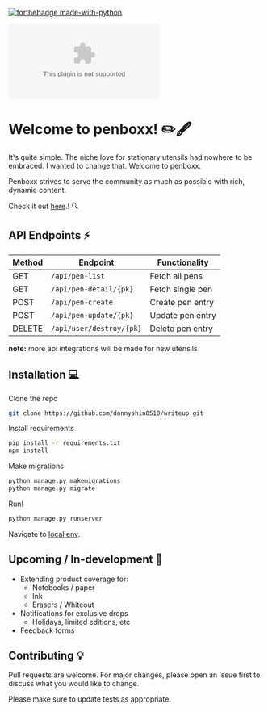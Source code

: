 [![forthebadge made-with-python](http://ForTheBadge.com/images/badges/made-with-python.svg)](https://www.python.org/)

[![Website penboxx.com](https://img.shields.io/website-up-down-green-red/http/penboxx.com)](https://www.penboxx.com/)
# Welcome to penboxx! :pencil2::fountain_pen:

It's quite simple. The niche love for stationary utensils had nowhere to be embraced. I wanted to change that. Welcome to penboxx.

Penboxx strives to serve the community as much as possible with rich, dynamic content.

Check it out [here](https://www.penboxx.com/).! :mag:

## API Endpoints :zap:

Method | Endpoint | Functionality
--- | --- | ---
GET | `/api/pen-list` | Fetch all pens
GET | `/api/pen-detail/{pk}` | Fetch single pen
POST | `/api/pen-create` | Create pen entry
POST | `/api/pen-update/{pk}` | Update pen entry
DELETE | `/api/user/destroy/{pk}` | Delete pen entry

**note:** more api integrations will be made for new utensils

## Installation 	:computer:

Clone the repo

```bash
git clone https://github.com/dannyshin0510/writeup.git
```

Install requirements

```bash
pip install -r requirements.txt
npm install
```

Make migrations

```bash
python manage.py makemigrations
python manage.py migrate
```

Run!

```bash
python manage.py runserver
```
Navigate to [local env](http://127.0.0.1:8000/).

## Upcoming / In-development :construction_worker:
* Extending product coverage for:
  * Notebooks / paper
  * Ink
  * Erasers / Whiteout
* Notifications for exclusive drops
  * Holidays, limited editions, etc
* Feedback forms

## Contributing :bulb:
Pull requests are welcome. For major changes, please open an issue first to discuss what you would like to change.

Please make sure to update tests as appropriate.

